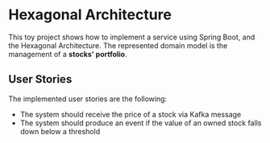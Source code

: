 # Hexagonal Architecture

This toy project shows how to implement a service using Spring Boot, and the Hexagonal Architecture. The
represented domain model is the management of a **stocks' portfolio**.

## User Stories

The implemented user stories are the following:
- The system should receive the price of a stock via Kafka message
- The system should produce an event if the value of an owned stock falls down below a threshold